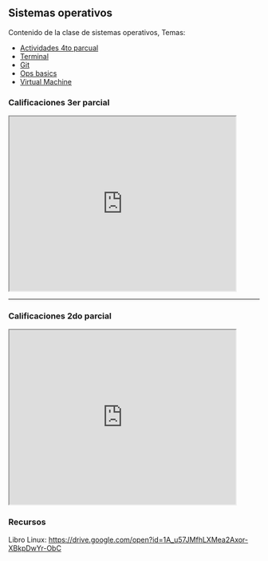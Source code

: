## Sistemas operativos
Contenido de la clase de sistemas operativos, Temas:


* [Actividades 4to parcual](https://hackmd.io/@ETrs8IH-TXGRgF0lUhdYMg/rJWkb2xx8s)
* [Terminal](https://hackmd.io/@ETrs8IH-TXGRgF0lUhdYMg/Sy2BNK2rr)
* [Git](https://hackmd.io/@ETrs8IH-TXGRgF0lUhdYMg/S1J3KABIH)
* [Ops basics](https://hackmd.io/@ETrs8IH-TXGRgF0lUhdYMg/HyPgYguYB)
* [Virtual Machine](https://hackmd.io/@ETrs8IH-TXGRgF0lUhdYMg/S1oSj2rPr)


### Calificaciones 3er parcial
<iframe src="https://docs.google.com/spreadsheets/d/e/2PACX-1vT6D3I8GvHHMwCZm_oYuKdaEc4HJS98v5A3l0GvToVzpWHMKIQh6zR-fmBvRQrLejqLgLvO4pKLcnYB/pubhtml?gid=64071917&amp;single=true&amp;widget=true&amp;headers=false" width =90% height=350px ></iframe>

--- 

### Calificaciones 2do parcial
<iframe src="https://docs.google.com/spreadsheets/d/e/2PACX-1vT6D3I8GvHHMwCZm_oYuKdaEc4HJS98v5A3l0GvToVzpWHMKIQh6zR-fmBvRQrLejqLgLvO4pKLcnYB/pubhtml?gid=1321085503&amp;single=true&amp;widget=true&amp;headers=false" width =90% height=350px ></iframe>



### Recursos

Libro Linux: https://drive.google.com/open?id=1A_u57JMfhLXMea2Axor-XBkpDwYr-ObC

<!-- Global site tag (gtag.js) - Google Analytics -->
<script async src="https://www.googletagmanager.com/gtag/js?id=UA-151812238-2"></script>
<script>
  window.dataLayer = window.dataLayer || [];
  function gtag(){dataLayer.push(arguments);}
  gtag('js', new Date());

  gtag('config', 'UA-151812238-2');
</script>

